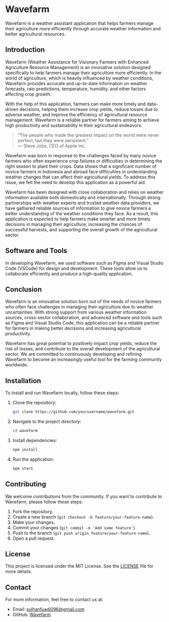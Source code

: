 # Wavefarm

Wavefarm is a weather assistant application that helps farmers manage their agriculture more efficiently through accurate weather information and better agricultural resources.

## Introduction

Wavefarm (Weather Assistance for Visionary Farmers with Enhanced Agriculture Resource Management) is an innovative solution designed specifically to help farmers manage their agriculture more efficiently. In the world of agriculture, which is heavily influenced by weather conditions, Wavefarm provides accurate and up-to-date information on weather forecasts, rain predictions, temperature, humidity, and other factors affecting crop growth.

With the help of this application, farmers can make more timely and data-driven decisions, helping them increase crop yields, reduce losses due to adverse weather, and improve the efficiency of agricultural resource management. Wavefarm is a reliable partner for farmers aiming to achieve high productivity and sustainability in their agricultural endeavors.

> “The people who made the greatest impact on the world were never perfect, but they were persistent.”  
> — Steve Jobs, CEO of Apple Inc.

Wavefarm was born in response to the challenges faced by many novice farmers who often experience crop failures or difficulties in determining the right season to plant their crops. Data shows that a significant number of novice farmers in Indonesia and abroad face difficulties in understanding weather changes that can affect their agricultural yields. To address this issue, we felt the need to develop this application as a powerful aid.

Wavefarm has been designed with close collaboration and relies on weather information available both domestically and internationally. Through strong partnerships with weather experts and trusted weather data providers, we have gathered reliable sources of information to give novice farmers a better understanding of the weather conditions they face. As a result, this application is expected to help farmers make smarter and more timely decisions in managing their agriculture, increasing the chances of successful harvests, and supporting the overall growth of the agricultural sector.

## Software and Tools

In developing Wavefarm, we used software such as Figma and Visual Studio Code (VSCode) for design and development. These tools allow us to collaborate efficiently and produce a high-quality application.

## Conclusion

Wavefarm is an innovative solution born out of the needs of novice farmers who often face challenges in managing their agriculture due to weather uncertainties. With strong support from various weather information sources, cross-sector collaboration, and advanced software and tools such as Figma and Visual Studio Code, this application can be a reliable partner for farmers in making better decisions and increasing agricultural productivity.

Wavefarm has great potential to positively impact crop yields, reduce the risk of losses, and contribute to the overall development of the agricultural sector. We are committed to continuously developing and refining Wavefarm to become an increasingly useful tool for the farming community worldwide.

## Installation

To install and run Wavefarm locally, follow these steps:

1. Clone the repository:
    ```bash
    git clone https://github.com/yourusername/wavefarm.git
    ```

2. Navigate to the project directory:
    ```bash
    cd wavefarm
    ```

3. Install dependencies:
    ```bash
    npm install
    ```

4. Run the application:
    ```bash
    npm start
    ```

## Contributing

We welcome contributions from the community. If you want to contribute to Wavefarm, please follow these steps:

1. Fork the repository.
2. Create a new branch (`git checkout -b feature/your-feature-name`).
3. Make your changes.
4. Commit your changes (`git commit -m 'Add some feature'`).
5. Push to the branch (`git push origin feature/your-feature-name`).
6. Open a pull request.

## License

This project is licensed under the MIT License. See the [LICENSE](LICENSE) file for more details.

## Contact

For more information, feel free to contact us at:
- Email: sulhanfuadi096@gmail.com
- GitHub: [Wavefarm](https://github.com/sulhanfuadi/wavefarm-main)
